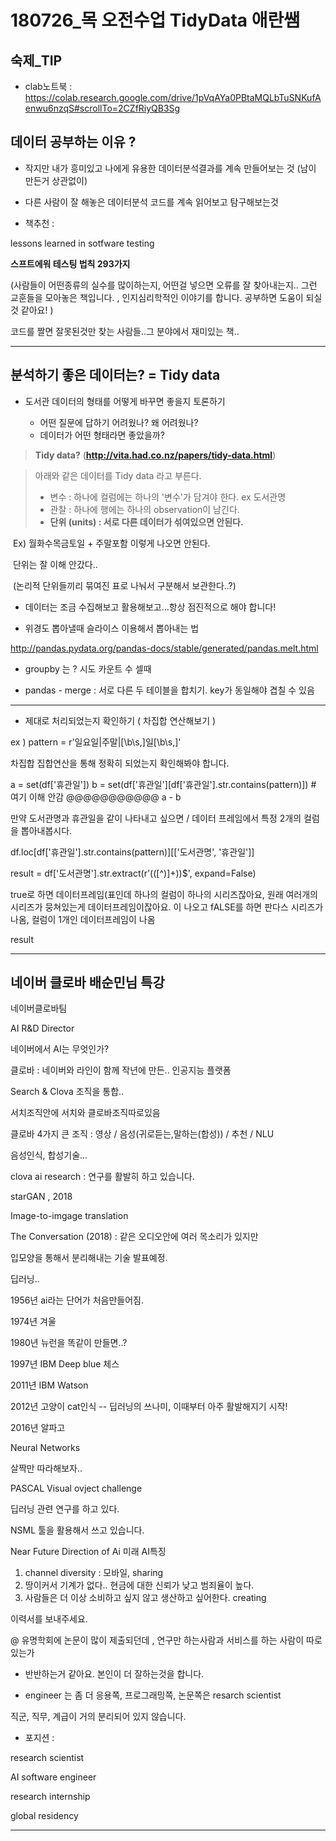 # 180726_목 오전수업 TidyData 애란쌤

## 숙제_TIP


- clab노트북 : https://colab.research.google.com/drive/1pVqAYa0PBtaMQLbTuSNKufAenwu6nzqS#scrollTo=2CZfRiyQB3Sg

## 데이터 공부하는 이유 ? 

- 작지만 내가 흥미있고 나에게 유용한 데이터분석결과를 계속 만들어보는 것 (남이 만든거 상관없이)
- 다른 사람이 잘 해놓은 데이터분석 코드를 계속 읽어보고 탐구해보는것



- 책추천 : 

lessons learned in sotfware testing 

**스프트에워 테스팅 법칙 293가지** 

(사람들이 어떤종류의 실수를 많이하는지, 어떤걸 넣으면 오류를 잘 찾아내는지.. 그런 교훈들을 모아놓은 책입니다. , 인지심리학적인 이야기를 합니다. 공부하면 도움이 되실 것 같아요! )

코드를 짤면 잘못된것만 찾는 사람들..그 분야에서 재미있는 책..





---------





## 분석하기 좋은 데이터는? = Tidy data



- 도서관 데이터의 형태를 어떻게 바꾸면 좋을지 토론하기

  - 어떤 질문에 답하기 어려웠나? 왜 어려웠나?
  - 데이터가 어떤 형태라면 좋았을까?
> **Tidy data?** (**http://vita.had.co.nz/papers/tidy-data.html**)

> 아래와 같은 데이터를 Tidy data 라고 부른다. 
>
> - 변수 : 하나에 컬럼에는 하나의 '변수'가 담겨야 한다. ex 도서관명 
> - 관찰 : 하나에 행에는 하나의 observation이 남긴다. 
> - **단위 (units) : 서로 다른 데이터가 섞여있으면 안된다.** 

​	Ex) 월화수목금토일 + 주말포함 이렇게 나오면 안된다. 

​	     단위는 잘 이해 안갔다..

​            (논리적 단위들끼리 묶여진 표로 나눠서 구분해서 보관한다..?)



- 데이터는 조금 수집해보고 활용해보고...항상 점진적으로 해야 합니다!

- 위경도 뽑아낼때 슬라이스 이용해서 뽑아내는 법 

http://pandas.pydata.org/pandas-docs/stable/generated/pandas.melt.html



- groupby 는 ?  시도 카운트 수 셀때 

- pandas - merge : 서로 다른 두 테이블을 합치기. key가 동일해야 겹칠 수 있음



-----

- 제대로 처리되었는지 확인하기 ( 차집합 연산해보기 )

ex ) pattern = r'일요일|주말|[\b\s,]일[\b\s,]'

차집합 집합연산을 통해 정확히 되었는지 확인해봐야 합니다.

a = set(df['휴관일'])
b = set(df['휴관일'][df['휴관일'].str.contains(pattern)])  # 여기 이해 안감 @@@@@@@@@@@
a - b  

만약 도서관명과 휴관일을 같이 나타내고 싶으면 / 데이터 프레임에서 특정 2개의 컬럼을 뽑아내봅시다.

df.loc[df['휴관일'].str.contains(pattern)][['도서관명', '휴관일']]



result = df['도서관명'].str.extract(r'\(([^)]+)\)$', expand=False) 

true로 하면 데이터프레임(표인데 하나의 컬럼이 하나의 시리즈잖아요, 원래 여러개의 시리즈가 뭉쳐있는게 데이터프레임이잖아요. 이 나오고 fALSE를 하면 판다스 시리즈가 나옴, 컬럼이 1개인 데이터프레임이 나옴

result



----



## 네이버 클로바 배순민님 특강

네이버클로바팀

AI R&D Director 



네이버에서 AI는 무엇인가?





클로바 : 네이버와 라인이 함께 작년에 만든.. 인공지능 플랫폼

Search & Clova 조직을 통합..

서치조직안에 서치와 클로바조직따로있음



클로바 4가지 큰 조직 : 영상 / 음성(귀로듣는,말하는(합성)) / 추천 / NLU

 

음성인식, 합성기술... 

clova ai research : 연구를 활발히 하고 있습니다. 



starGAN , 2018 

Image-to-imgage translation 



The Conversation (2018) : 같은 오디오안에 여러 목소리가 있지만

입모양을 통해서 분리해내는 기술 발표예정.



딥러닝.. 



1956년 ai라는 단어가 처음만들어짐.

1974년 겨울 

1980년 뉴런을 똑같이 만들면..?

1997년 IBM Deep blue 체스

2011년 IBM Watson 

2012년 고양이 cat인식 -- 딥러닝의 쓰나미, 이때부터 아주 활발해지기 시작!

2016년 알파고



Neural Networks 

살짝만 따라해보자..

PASCAL Visual ovject challenge



딥러닝 관련 연구를 하고 있다. 



NSML  툴을 활용해서 쓰고 있습니다. 





Near Future Direction of Ai 미래 AI특징

1. channel diversity : 모바일, sharing 
2. 땅이커서 기계가 없다.. 현금에 대한 신뢰가 낮고 범죄율이 높다. 
3. 사람들은 더 이상 소비하고 싶지 않고 생산하고 싶어한다. creating



이력서를 보내주세요.



@ 유명학회에 논문이 많이 제출되던데 , 연구만 하는사람과 서비스를 하는 사람이 따로 있는가

- 반반하는거 같아요. 본인이 더 잘하는것을 합니다. 



- engineer 는 좀 더 응용쪽, 프로그래밍쪽, 논문쪽은 resarch scientist 

직군, 직무, 계급이 거의 분리되어 있지 않습니다. 



- 포지션 : 

research scientist

AI software engineer 

research internship 

global residency





-----

